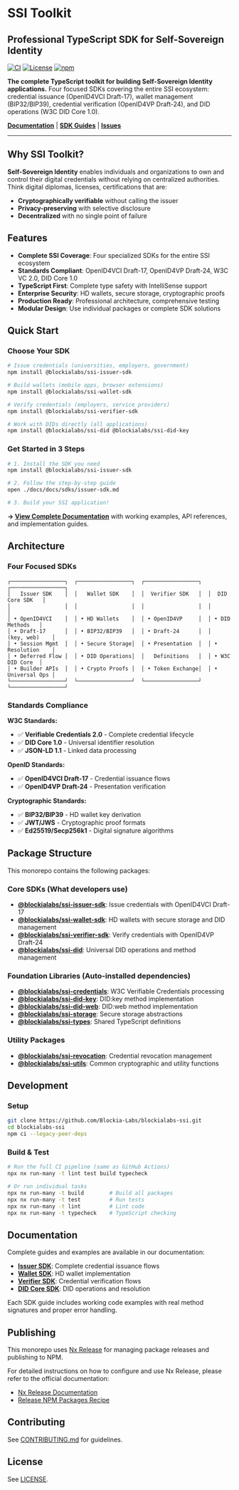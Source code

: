 # SSI Toolkit
## Professional TypeScript SDK for Self-Sovereign Identity

[![CI](https://github.com/Blockia-Labs/blockialabs-ssi/actions/workflows/ci.yml/badge.svg)](https://github.com/Blockia-Labs/blockialabs-ssi/actions/workflows/ci.yml)
[![License](https://img.shields.io/badge/License-Apache%202.0-blue.svg)](https://opensource.org/licenses/Apache-2.0)
[![npm](https://img.shields.io/npm/v/@blockialabs/ssi-issuer-sdk)](https://www.npmjs.com/package/@blockialabs/ssi-issuer-sdk)

**The complete TypeScript toolkit for building Self-Sovereign Identity applications.** Four focused SDKs covering the entire SSI ecosystem: credential issuance (OpenID4VCI Draft-17), wallet management (BIP32/BIP39), credential verification (OpenID4VP Draft-24), and DID operations (W3C DID Core 1.0).

**[Documentation](./docs/)** | **[SDK Guides](./docs/docs/intro.md)** | **[Issues](https://github.com/Blockia-Labs/blockialabs-ssi/issues)**

---

## Why SSI Toolkit?

**Self-Sovereign Identity** enables individuals and organizations to own and control their digital credentials without relying on centralized authorities. Think digital diplomas, licenses, certifications that are:
- **Cryptographically verifiable** without calling the issuer
- **Privacy-preserving** with selective disclosure
- **Decentralized** with no single point of failure

## Features

- **Complete SSI Coverage**: Four specialized SDKs for the entire SSI ecosystem
- **Standards Compliant**: OpenID4VCI Draft-17, OpenID4VP Draft-24, W3C VC 2.0, DID Core 1.0  
- **TypeScript First**: Complete type safety with IntelliSense support
- **Enterprise Security**: HD wallets, secure storage, cryptographic proofs
- **Production Ready**: Professional architecture, comprehensive testing
- **Modular Design**: Use individual packages or complete SDK solutions

## Quick Start

### Choose Your SDK

```bash
# Issue credentials (universities, employers, government)
npm install @blockialabs/ssi-issuer-sdk

# Build wallets (mobile apps, browser extensions)
npm install @blockialabs/ssi-wallet-sdk

# Verify credentials (employers, service providers)
npm install @blockialabs/ssi-verifier-sdk

# Work with DIDs directly (all applications)
npm install @blockialabs/ssi-did @blockialabs/ssi-did-key
```

### Get Started in 3 Steps

```bash
# 1. Install the SDK you need
npm install @blockialabs/ssi-issuer-sdk

# 2. Follow the step-by-step guide  
open ./docs/docs/sdks/issuer-sdk.md

# 3. Build your SSI application!
```

**→ [View Complete Documentation](./docs/)** with working examples, API references, and implementation guides.

## Architecture

### Four Focused SDKs

```
┌─────────────────┐  ┌─────────────────┐  ┌─────────────────┐  ┌─────────────────┐
│   Issuer SDK    │  │   Wallet SDK    │  │  Verifier SDK   │  │  DID Core SDK   │
│                 │  │                 │  │                 │  │                 │
│ • OpenID4VCI    │  │ • HD Wallets    │  │ • OpenID4VP     │  │ • DID Methods   │
│ • Draft-17      │  │ • BIP32/BIP39   │  │ • Draft-24      │  │   (key, web)    │
│ • Session Mgmt  │  │ • Secure Storage│  │ • Presentation  │  │ • Resolution    │
│ • Deferred Flow │  │ • DID Operations│  │   Definitions   │  │ • W3C DID Core  │
│ • Builder APIs  │  │ • Crypto Proofs │  │ • Token Exchange│  │ • Universal Ops │
└─────────────────┘  └─────────────────┘  └─────────────────┘  └─────────────────┘
```

### Standards Compliance

**W3C Standards:**
- ✅ **Verifiable Credentials 2.0** - Complete credential lifecycle
- ✅ **DID Core 1.0** - Universal identifier resolution  
- ✅ **JSON-LD 1.1** - Linked data processing

**OpenID Standards:**
- ✅ **OpenID4VCI Draft-17** - Credential issuance flows
- ✅ **OpenID4VP Draft-24** - Presentation verification

**Cryptographic Standards:**
- ✅ **BIP32/BIP39** - HD wallet key derivation
- ✅ **JWT/JWS** - Cryptographic proof formats
- ✅ **Ed25519/Secp256k1** - Digital signature algorithms

## Package Structure

This monorepo contains the following packages:

### Core SDKs (What developers use)
- **[@blockialabs/ssi-issuer-sdk](./packages/ssi-issuer-sdk)**: Issue credentials with OpenID4VCI Draft-17
- **[@blockialabs/ssi-wallet-sdk](./packages/ssi-wallet-sdk)**: HD wallets with secure storage and DID management  
- **[@blockialabs/ssi-verifier-sdk](./packages/ssi-verifier-sdk)**: Verify credentials with OpenID4VP Draft-24
- **[@blockialabs/ssi-did](./packages/ssi-did)**: Universal DID operations and method management

### Foundation Libraries (Auto-installed dependencies)
- **[@blockialabs/ssi-credentials](./packages/ssi-credentials)**: W3C Verifiable Credentials processing
- **[@blockialabs/ssi-did-key](./packages/ssi-did-key)**: DID:key method implementation
- **[@blockialabs/ssi-did-web](./packages/ssi-did-web)**: DID:web method implementation  
- **[@blockialabs/ssi-storage](./packages/ssi-storage)**: Secure storage abstractions
- **[@blockialabs/ssi-types](./packages/ssi-types)**: Shared TypeScript definitions

### Utility Packages
- **[@blockialabs/ssi-revocation](./packages/ssi-revocation)**: Credential revocation management
- **[@blockialabs/ssi-utils](./packages/ssi-utils)**: Common cryptographic and utility functions

## Development

### Setup

```bash
git clone https://github.com/Blockia-Labs/blockialabs-ssi.git
cd blockialabs-ssi
npm ci --legacy-peer-deps
```

### Build & Test

```bash
# Run the full CI pipeline (same as GitHub Actions)
npx nx run-many -t lint test build typecheck

# Or run individual tasks
npx nx run-many -t build        # Build all packages
npx nx run-many -t test         # Run tests
npx nx run-many -t lint         # Lint code
npx nx run-many -t typecheck    # TypeScript checking
```

## Documentation

Complete guides and examples are available in our documentation:

- **[Issuer SDK](./docs/docs/sdks/issuer-sdk.md)**: Complete credential issuance flows
- **[Wallet SDK](./docs/docs/sdks/wallet-sdk.md)**: HD wallet implementation 
- **[Verifier SDK](./docs/docs/sdks/verifier-sdk.md)**: Credential verification flows
- **[DID Core SDK](./docs/docs/sdks/did-core.md)**: DID operations and resolution

Each SDK guide includes working code examples with real method signatures and proper error handling.

## Publishing

This monorepo uses [Nx Release](https://nx.dev/features/manage-releases) for managing package releases and publishing to NPM.

For detailed instructions on how to configure and use Nx Release, please refer to the official documentation:

- [Nx Release Documentation](https://nx.dev/features/manage-releases)
- [Release NPM Packages Recipe](https://nx.dev/recipes/nx-release/release-npm-packages)

## Contributing

See [CONTRIBUTING.md](./CONTRIBUTING.md) for guidelines.

## License

See [LICENSE](./LICENSE).
